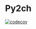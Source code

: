 # Py2ch

[![codecov](https://codecov.io/gh/BehindLoader/py2ch/branch/master/graph/badge.svg)](https://codecov.io/gh/BehindLoader/py2ch)
